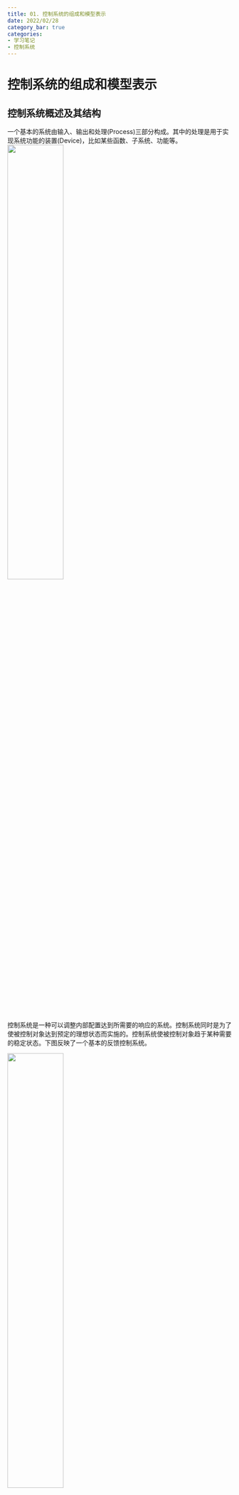 ```yaml
---
title: 01. 控制系统的组成和模型表示
date: 2022/02/28
category_bar: true
categories: 
- 学习笔记
- 控制系统
---
```

# 控制系统的组成和模型表示
## 控制系统概述及其结构
一个基本的系统由输入、输出和处理(Process)三部分构成。其中的处理是用于实现系统功能的装置(Device)，比如某些函数、子系统、功能等。  
<img src = https://cdn.jsdelivr.net/gh/l61012345/Pic/img/20220301093748.png width=50%>  

控制系统是一种可以调整内部配置达到所需要的响应的系统。控制系统同时是为了使被控制对象达到预定的理想状态而实施的。控制系统使被控制对象趋于某种需要的稳定状态。下图反映了一个基本的反馈控制系统。  

<img src = https://cdn.jsdelivr.net/gh/l61012345/Pic/img/20220301093221.png width=50%>  

如上图所示，基本的反馈控制系统包括控制器(Controller)和处理(Process)两部分，通过对控制器和处理进行输入和可能含有的系统反馈来调整当前的系统输出。  

在控制系统中有如下的输出变量：  
- **受控变量**（Controlled Variable）：整个控制系统的输出变量，是一种可被测量和控制的状态或值。  
- **操纵变量**（Manipulated Variable）：控制器的输出变量，并且该输出变量可以影响整个控制系统的输出，即受控变量。  

此外，控制系统中还可能存在一些其他可能对系统产生不利影响的杂信号，称为干扰（Disturbance）。  

在电子系统中，控制系统还包括其他两个组成部分：    
- 传感器(Sensor)：将物理参数转换为电子信号输出的转置，通常在转换过程中含有噪声。  
- 驱动器(Actuator)：将电子信号转换为物理输出的转置。  

<img src = https://cdn.jsdelivr.net/gh/l61012345/Pic/img/20220301093051.png width=70%>

### 控制系统的分类
无反馈称为**开环控制系统**（open-loop control system），这种系统的输入直接供给控制器，并通过控制器对受控对象产生控制作用。其主要优点是结构简单、价格便宜、容易维修；缺点是精度低，容易受环境变化（例如电源波动、温度变化等）的干扰。  
<img src = https://cdn.jsdelivr.net/gh/l61012345/Pic/img/20220301094925.png width=60%>  

有反馈称为**闭环控制系统**（closed-loop control system），输入与反馈信号比较后的差值（即偏差信号）加给控制器，然后再调节受控对象的输出，从而形成闭环控制回路。所以，闭环系统又称为反馈控制系统，这种反馈称为负反馈。与开环系统相比，闭环系统具有突出的优点，包括精度高、动态性能好、抗干扰能力强等。它的缺点是结构比较复杂，价格比较贵，对维修人员要求较高。   
<img src = https://cdn.jsdelivr.net/gh/l61012345/Pic/img/20220301095016.png width=60%>  
反馈控制可以存在多个，或者嵌套关系，如下图所示：  
<img src = https://cdn.jsdelivr.net/gh/l61012345/Pic/img/20220301095829.png width=60%>  

{% note warning %}  
由于正反馈存在不稳定性，因此本课程的研究对象主要为负反馈系统。  
{% endnote %}

反馈控制的目的在于：  
- 让系统实现定式功能  
- 减小系统的变化和干扰对系统的影响
- 让系统动态地根据需求而变化
- 让原本不稳定的系统持续地稳定

此外，系统还可以分为：  
- 线性/非线性系统：如果输入和输出的关系为线性，则为线性系统，否则为非线性系统。  
- 时变/时不变系统：如果系统输出与时间无关，则为时不变系统，否则为时变系统。  
- 因果/非因果系统：如果系统输出仅与当前输入和之前的输出有关，与未来输入无关，则为因果系统，否则为非因果系统。  
- 连续/离散系统：如果系统所有的变量都随时间连续变化，则为连续系统。如果系统存在一个或多个变量，其值仅在某些特定时刻已知，则为离散系统。  
- 确知/随机系统： 如果系统随输入的响应是可重复可预测的，则为确知系统，否则为随机系统。  

本课程主要讨论线性时不变系统（LIT system）。

## 系统模型：描述系统的方式
### 微分方程
系统可以描述为系统输入$x(t)$和系统输出$y(t)$之间的线性微分方程：  
$$\frac{d^n}{dt^n}y+a_{n-1}\frac{d^{n-1}}{dt^{n-1}}y+...+a_1\frac{d}{dt}y+a_0y=b_m\frac{d^m}{dt^m}x+...+b_1\frac{d}{dt}x+b_0x$$

### 传输方程
在s域下，系统的微分方程表示为：  
$$Y(s)[s^n+a_{n-1}s^{n-1}+...+a_1s+a_0]=X(s)[b_ms^m+b_{m-1}s^{m-1}+...+b_1s+b_0]$$
定义系统的转换方程为：  
$$H(s)=\frac{Y(s)}{X(s)}=\frac{b_ms^m+b_{m-1}s^{m-1}+...+b_1s+b_0}{s^n+a_{n-1}s^{n-1}+...+a_1s+a_0}$$
其中：$n$是系统的阶  
定义系统的特征方程为：$s^n+a_{n-1}s^{n-1}+...+a_1s+a_0=0$
特征方程的根称为系统的极点(Pole)，以×表示。  
$H(s)=0$的根称为系统的零点(Zero)，以○表示。  

### 系统框图
#### 标准反馈控制系统的系统框图
标准的反馈控制系统框图如下所示：  
<img src = https://cdn.jsdelivr.net/gh/l61012345/Pic/img/20220301121950.png width=50%>  
其中$G(s)$为前向传递函数，$H(s)$为反馈传递函数，$E(s)$为误差，是输入与输出的差值，有$E(s)=R(s)-C(s)$。  
$G(s)H(s)$为系统的开环传递函数。  
整个反馈系统的转换方程为：  
$$\frac{C}{R}=\frac{G}{1± GH}$$
这也称为系统的控制比(Control ratio)。  
系统的误差比为：  
$$\frac{E}{R}=\frac{1}{1± GH}$$

#### 系统框图化简
系统框图化简遵循如下的六个规则：  
<img src = https://cdn.jsdelivr.net/gh/l61012345/Pic/img/20220301123109.png width=100%>  

### 信号流图
信号流图的基本组成部分包括：
- 节点：表示求和 
- 箭头：表示流动的方向
- 箭头上方的标注表示乘法器或者其他系统

一个基本的信号流单元如下图所示：  
<img src = https://cdn.jsdelivr.net/gh/l61012345/Pic/img/20220301123502.png width=50%>

信号流图中可能会出现自循环(Self-loop)，自循环中箭头的方向对信号流分析没有影响，一般规定为顺时针。  
如下图的$x_3=A_{31}x_1+A_{32}x_2+A_{33}x_3$  
<img src = https://cdn.jsdelivr.net/gh/l61012345/Pic/img/20220301123827.png width=50%>

